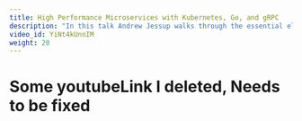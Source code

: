 ```yaml
---
title: High Performance Microservices with Kubernetes, Go, and gRPC
description: "In this talk Andrew Jessup walks through the essential elements of building a performant, secure and well factored micro-service in Go and how to deploy it to Google Container Engine.You'll also learn how to use Google Stackdriver to monitor, instrument, trace and even debug a production service in real time."
video_id: YiNt4kUnnIM
weight: 20
---
```


# Some youtubeLink I deleted, Needs to be fixed
